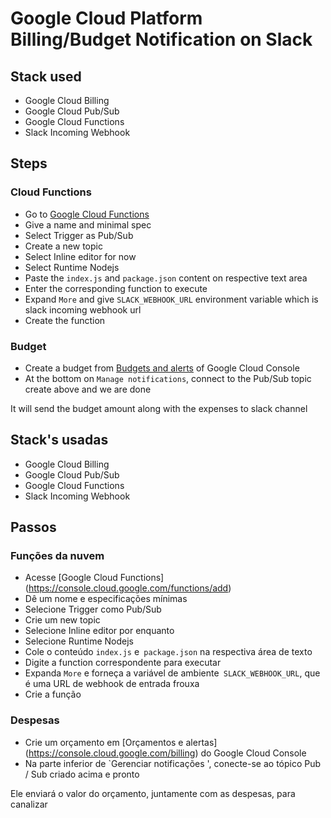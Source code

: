 # Google Cloud Platform Billing/Budget Notification on Slack
## Stack used
-   Google Cloud Billing
-   Google Cloud Pub/Sub
-   Google Cloud Functions
-   Slack Incoming Webhook

## Steps

### Cloud Functions
-   Go to [Google Cloud Functions](https://console.cloud.google.com/functions/add)
-   Give a name and minimal spec
-   Select Trigger as Pub/Sub
-   Create a new topic
-   Select Inline editor for now
-   Select Runtime Nodejs
-   Paste the `index.js` and `package.json` content on respective text area
-   Enter the corresponding function to execute
-   Expand `More` and give `SLACK_WEBHOOK_URL` environment variable which is slack incoming webhook url
-   Create the function

### Budget
-   Create a budget from [Budgets and alerts](https://console.cloud.google.com/billing) of Google Cloud Console
-   At the bottom on `Manage notifications`, connect to the Pub/Sub topic create above and we are done

It will send the budget amount along with the expenses to slack channel


## Stack's usadas
-   Google Cloud Billing
-   Google Cloud Pub/Sub
-   Google Cloud Functions
-   Slack Incoming Webhook

## Passos

### Funções da nuvem
- Acesse [Google Cloud Functions] (https://console.cloud.google.com/functions/add)
- Dê um nome e especificações mínimas
- Selecione Trigger como Pub/Sub
- Crie um new topic
- Selecione Inline editor por enquanto
- Selecione Runtime Nodejs
- Cole o conteúdo `index.js` e` package.json` na respectiva área de texto
- Digite a function  correspondente para executar
- Expanda `More` e forneça a variável de ambiente` SLACK_WEBHOOK_URL`, que é uma URL de webhook de entrada frouxa
- Crie a função

### Despesas
- Crie um orçamento em [Orçamentos e alertas] (https://console.cloud.google.com/billing) do Google Cloud Console
- Na parte inferior de `Gerenciar notificações ', conecte-se ao tópico Pub / Sub criado acima e pronto

Ele enviará o valor do orçamento, juntamente com as despesas, para canalizar
